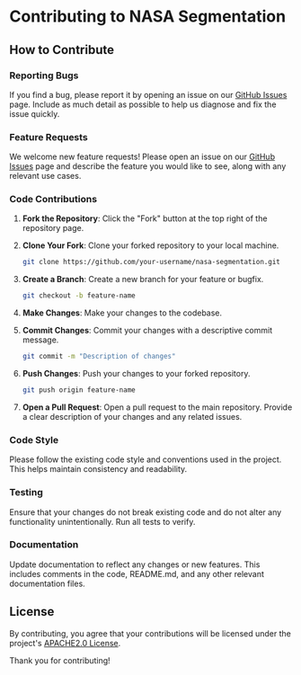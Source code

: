 # Contributing to NASA Segmentation

## How to Contribute

### Reporting Bugs

If you find a bug, please report it by opening an issue on our [GitHub Issues](https://github.com/your-repo/nasa-segmentation/issues) page. Include as much detail as possible to help us diagnose and fix the issue quickly.

### Feature Requests

We welcome new feature requests! Please open an issue on our [GitHub Issues](https://github.com/your-repo/nasa-segmentation/issues) page and describe the feature you would like to see, along with any relevant use cases.

### Code Contributions

1. **Fork the Repository**: Click the "Fork" button at the top right of the repository page.
2. **Clone Your Fork**: Clone your forked repository to your local machine.

    ```sh
    git clone https://github.com/your-username/nasa-segmentation.git
    ```

3. **Create a Branch**: Create a new branch for your feature or bugfix.

    ```sh
    git checkout -b feature-name
    ```

4. **Make Changes**: Make your changes to the codebase.
5. **Commit Changes**: Commit your changes with a descriptive commit message.

    ```sh
    git commit -m "Description of changes"
    ```

6. **Push Changes**: Push your changes to your forked repository.

    ```sh
    git push origin feature-name
    ```

7. **Open a Pull Request**: Open a pull request to the main repository. Provide a clear description of your changes and any related issues.

### Code Style

Please follow the existing code style and conventions used in the project. This helps maintain consistency and readability.

### Testing

Ensure that your changes do not break existing code and do not alter any functionality unintentionally. Run all tests to verify.

### Documentation

Update documentation to reflect any changes or new features. This includes comments in the code, README.md, and any other relevant documentation files.


## License

By contributing, you agree that your contributions will be licensed under the project's [APACHE2.0 License](LICENSE).

Thank you for contributing!
